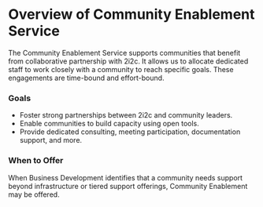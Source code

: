 # Overview of Community Enablement Service

The Community Enablement Service supports communities that benefit from collaborative partnership with 2i2c. It allows us to allocate dedicated staff to work closely with a community to reach specific goals. These engagements are time-bound and effort-bound.

### Goals
- Foster strong partnerships between 2i2c and community leaders.
- Enable communities to build capacity using open tools.
- Provide dedicated consulting, meeting participation, documentation support, and more.

### When to Offer
When Business Development identifies that a community needs support beyond infrastructure or tiered support offerings, Community Enablement may be offered.
